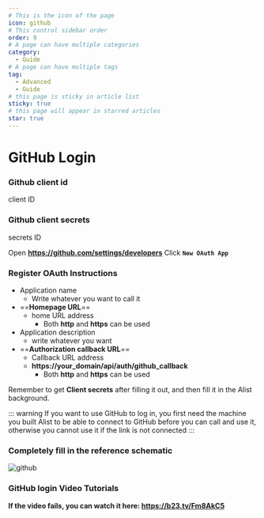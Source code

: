 ```yaml
---
# This is the icon of the page
icon: github
# This control sidebar order
order: 9
# A page can have multiple categories
category:
  - Guide
# A page can have multiple tags
tag:
  - Advanced
  - Guide
# this page is sticky in article list
sticky: true
# this page will appear in starred articles
star: true
---
```


# GitHub Login
### Github client id

client ID

### Github client secrets

secrets ID



Open **https://github.com/settings/developers** Click **`New OAuth App`**



### Register OAuth Instructions

- Application name
     - Write whatever you want to call it
-  ==**Homepage URL**== 
   - home URL address
     - Both **http** and **https** can be used
- Application description
   - write whatever you want
-  ==**Authorization callback URL**== 
   - Callback URL address
   - **https://your_domain/api/auth/github_callback**
     - Both **http** and **https** can be used



Remember to get **Client secrets** after filling it out, and then fill it in the Alist background.

::: warning
If you want to use GitHub to log in, you first need the machine you built Alist to be able to connect to GitHub before you can call and use it, otherwise you cannot use it if the link is not connected
:::

### Completely fill in the reference schematic

![github](/img/advanced/github.png)



### GitHub login Video Tutorials

<ArtPlayer
  src="https://hub.onmicrosoft.cn/public/video/weibo?uid=7821998556&cursor=4872400300415846&raw=true" 
  poster="/img/advanced/github-login.png"
/>

**If the video fails, you can watch it here: https://b23.tv/Fm8AkC5**